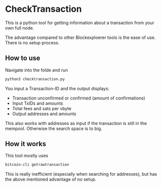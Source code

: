 # CheckTransaction
This is a python tool for getting information about a transaction from your own full node. 

The advantage compared to other Blockexploerer tools is the ease of use. There is no setup process.

## How to use
Navigate into the folde and run
```sh
python3 checktransaction.py
```
You input a Transaction-ID and the output displays:
- Transaction unconfirmed or confirmed (amount of confirmations)
- Input TxIDs and amounts
- Total fees and sats per vbyte
- Output addresses and amounts

This also works with addresses as input if the transaction is still in the mempool. Otherwise the search space is to big.

## How it works

This tool mostly uses
```sh
bitcoin-cli getrawtransaction
```
 
This is really inefficient (especially when searching for addresses), but has the above mentioned advantage of no setup.
